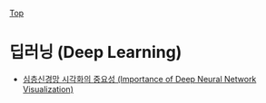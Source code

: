 [Top](../index.md)

# 딥러닝 (Deep Learning)

- [심층신경망 시각화의 중요성 (Importance of Deep Neural Network Visualization)](importance_of_deep_neural_network_visualization.md)



